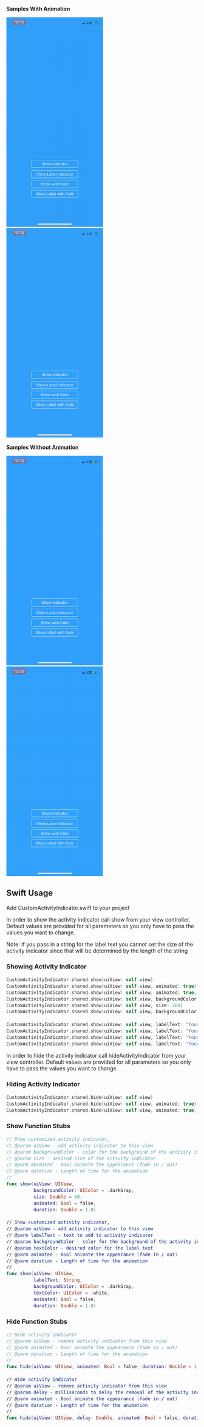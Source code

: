 **Samples With Animation**

  ![Alt Text](https://github.com/dtroupe18/CustomActivityIndicator/blob/master/Swift/Samples/DefaultWithFade.gif)
  ![Alt Text](https://github.com/dtroupe18/CustomActivityIndicator/blob/master/Swift/Samples/LabelWithFade.gif)


**Samples Without Animation**
  
  ![Alt Text](https://github.com/dtroupe18/CustomActivityIndicator/blob/master/Swift/Samples/Default.gif)
  ![Alt Text](https://github.com/dtroupe18/CustomActivityIndicator/blob/master/Swift/Samples/Label.gif)


## Swift Usage
Add CustomActivityIndicator.swift to your project

In order to show the activity indicator call show from your view controller. Default values are provided for all parameters so you only have to pass the values you want to change. 

Note: If you pass in a string for the label text you cannot set the size of the activity indicator since that will be determined by the length of the string

### Showing Activity Indicator
```swift
CustomActivityIndicator.shared.show(uiView: self.view)
CustomActivityIndicator.shared.show(uiView: self.view, animated: true)
CustomActivityIndicator.shared.show(uiView: self.view, animated: true, duration: 0.5)
CustomActivityIndicator.shared.show(uiView: self.view, backgroundColor: .red)
CustomActivityIndicator.shared.show(uiView: self.view, size: 200)
CustomActivityIndicator.shared.show(uiView: self.view, backgroundColor: .black, size: 100)
        
CustomActivityIndicator.shared.show(uiView: self.view, labelText: "Your Text Here")
CustomActivityIndicator.shared.show(uiView: self.view, labelText: "Your Text Here", backgroundColor: .red)
CustomActivityIndicator.shared.show(uiView: self.view, labelText: "Your Text Here", textColor: .red)
CustomActivityIndicator.shared.show(uiView: self.view, labelText: "Your Text Here", backgroundColor: .black, textColor: .red)
```

In order to hide the activity indicator call hideActivityIndicator from your view controller. Default values are provided for all parameters so you only have to pass the values you want to change. 

### Hiding Activity Indicator
```swift
CustomActivityIndicator.shared.hide(uiView: self.view)
CustomActivityIndicator.shared.hide(uiView: self.view, animated: true)
CustomActivityIndicator.shared.hide(uiView: self.view, animated: true, duration: 2.0)
```

### Show Function Stubs
```swift
// Show customized activity indicator,
// @param uiView - add activity indicator to this view
// @param backgroundColor - color for the background of the activity indicator
// @param size - desired size of the activity indicator
// @parm animated - Bool animate the appearance (fade in / out)
// @parm duration - Length of time for the animation
//
func show(uiView: UIView,
          backgroundColor: UIColor = .darkGray,
          size: Double = 80,
          animated: Bool = false,
          duration: Double = 1.0)
                           
// Show customized activity indicator,
// @param uiView - add activity indicator to this view
// @parm labelText - text to add to activity indicator
// @param backgroundColor - color for the background of the activity indicator
// @param textColor - desired color for the label text
// @parm animated - Bool animate the appearance (fade in / out)
// @parm duration - Length of time for the animation
//                           
func show(uiView: UIView,
          labelText: String,
          backgroundColor: UIColor = .darkGray,
          textColor: UIColor = .white,
          animated: Bool = false,
          duration: Double = 1.0)
```

### Hide Function Stubs
```swift
// Hide activity indicator
// @param uiView - remove activity indicator from this view
// @parm animated - Bool animate the appearance (fade in / out)
// @parm duration - Length of time for the animation
//
func hide(uiView: UIView, animated: Bool = false, duration: Double = 1.0)

// Hide activity indicator
// @param uiView - remove activity indicator from this view
// @param delay - milliseconds to delay the removal of the activity indicator
// @parm animated - Bool animate the appearance (fade in / out)
// @parm duration - Length of time for the animation
//
func hide(uiView: UIView, delay: Double, animated: Bool = false, duration: Double = 1.0)
```
